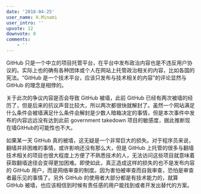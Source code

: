```yaml
---
date: '2018-04-25'
user_name: H.Minami
user_intro: ''
upvote: 12
downvote: 0
comments:
    - ''
---
```


GitHub 只是一个中立的项目托管平台，在平台中发布政治内容也是不违反用户协议的。实际上也的确有各种团体或个人在网站上托管政治相关的内容，比如各国的宪法。“GitHub 是一个技术平台，应该只发布与技术相关的内容”的评论显然与 GitHub 的理念是相悖的。

关于此次的争议内容是否会导致 GitHub 被墙，此前 GitHub 已经有两次被墙的经历了，但是后来的抗议声音比较大，所以两次都很快就解封了。虽然一个网站满足什么条件会被墙满足什么条件会解封是少数人暗箱决定的事情，但是本次事件中发布的内容远远没有达到此前 government takedown 项目的敏感度，据此推断现在墙GitHub的可能性也不大。

如果某一天 GitHub 真的被墙，这无疑是一个非常巨大的损失。对于程序员来说，翻墙并非困难的事情，或许影响还没有那么大，但是 GitHub 上托管的很多与翻墙技术相关的项目也很大程度上方便了不熟悉技术的人，无法访问这些项目就意味着获取翻墙途径会变得更加困难。即使如此，真正造成这样的损失的也不是发布内容的 GitHub 用户，而是网络审查的制度。因为害怕被审查而自我审查，恐怕是审查者最乐见的事情了。另外 GitHub 的使用者大部分都是有技术能力的，就算 GitHub 被墙，也应该相信到时候有责任感的用户能找到或者开发出替代的方案。 
